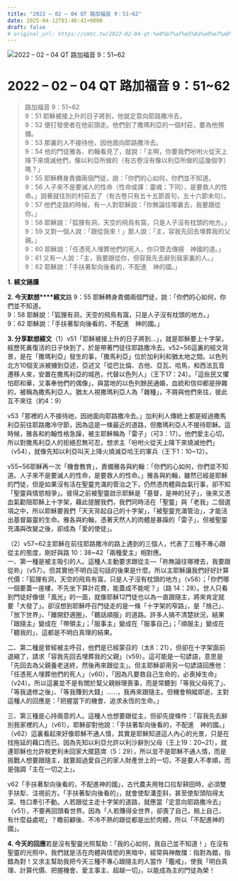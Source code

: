 ```yaml
---
title: "2022 – 02 – 04 QT 路加福音 9：51~62"
date: 2025-04-12T01:46:41+0800
draft: false
# original_url: https://cmtc.tw/2022-02-04-qt-%e8%b7%af%e5%8a%a0%e7%a6%8f%e9%9f%b3-9%ef%bc%9a5162
---
```


![2022 – 02 – 04 QT 路加福音 9：51~62](/images/qt.jpg   "2022 – 02 – 04 QT 路加福音 9：51~62")

# 2022 – 02 – 04 QT 路加福音 9：51~62

> 路加福音 9：51~62  
> 9：51 耶穌被接上升的日子將到，他就定意向耶路撒冷去，  
> 9：52 便打發使者在他前頭走。他們到了撒瑪利亞的一個村莊，要為他預備。  
> 9：53 那裏的人不接待他，因他面向耶路撒冷去。  
> 9：54 他的門徒雅各、約翰看見了，就說：「主啊，你要我們吩咐火從天上降下來燒滅他們，像以利亞所做的（有古卷沒有像以利亞所做的這幾個字）嗎？」  
> 9：55 耶穌轉身責備兩個門徒，說：「你們的心如何，你們並不知道。  
> 9：56 人子來不是要滅人的性命（性命或譯：靈魂；下同），是要救人的性命。」說著就往別的村莊去了（有古卷只有五十五節首句，五十六節末句）。  
> 9：57 他們走路的時候，有一人對耶穌說：「你無論往哪裏去，我要跟從你。」  
> 9：58 耶穌說：「狐狸有洞，天空的飛鳥有窩，只是人子沒有枕頭的地方。」  
> 9：59 又對一個人說：「跟從我來！」那人說：「主，容我先回去埋葬我的父親。」  
> 9：60 耶穌說：「任憑死人埋葬他們的死人，你只管去傳揚　神國的道。」  
> 9：61 又有一人說：「主，我要跟從你，但容我先去辭別我家裏的人。」  
> 9：62 耶穌說：「手扶著犁向後看的，不配進　神的國。」

**1.** **經文誦讀**

**2. 今天默想****經文**路 9：55 耶穌轉身責備兩個門徒，說：「你們的心如何，你們並不知道。  
9：58 耶穌說：「狐狸有洞，天空的飛鳥有窩，只是人子沒有枕頭的地方。」  
9：62 耶穌說：「手扶著犁向後看的，不配進　神的國。」

**3. 分享默想經文**（1）v51「耶穌被接上升的日子將到…」，就是耶穌要上十字架，經歷死裏復活的日子快到了，於是帶著門徒往耶路撒冷去。v52~56這裏的經文背景，是在「撒瑪利亞」發生的事，「撒馬利亞」位於加利利和猶太地之間。以色列北方10個支派被擄到亞述，亞述又「從巴比倫、古他、亞瓦、哈馬，和西法瓦音遷移人來，安置在撒馬利亞的城邑，代替以色列人」（王下17：24）。「這些民又懼怕耶和華，又事奉他們的偶像」，與當地的以色列餘民通婚，血統和信仰都是摻雜的，被稱為撒馬利亞人。猶太人視撒瑪利亞人為「雜種」，不屑與他們來往，彼此互不來往（約4：9）

v53「那裡的人不接待祂，因祂面向耶路撒冷去。」加利利人傳統上都是經過撒馬利亞前往耶路撒冷守節，因為這是一條最近的道路，但撒瑪利亞人不接待耶穌。這時候，雅各和約翰性格急躁，被主耶穌稱為「雷子」（可3：17）。他們愛主心切，所以對撒馬利亞人的拒絕忍無可忍，想求主「吩咐火從天上降下來燒滅他們」（v54），就像先知以利亞叫天上降火燒滅亞哈王的軍兵（王下1：10~12）。

v55~56耶穌再一次「機會教育」，責備雅各與約翰：「你們的心如何，你們並不知道。人子來不是要滅人的性命，是要救人的性命。」雅各與約翰，雖然已經是耶穌的門徒，但是如果沒有活在聖靈充滿的管治之下，仍然憑肉體與血氣行事，卻不知「聖靈與情慾相爭」。彼得之前被聖靈啟示耶穌是「基督，是神的兒子」，後來又憑血氣勸阻耶穌上十字架，藉此提醒我們，我們同時活在「聖靈」與「老我」二個選項之中，所以耶穌要我們「天天背起自己的十字架」，「被聖靈充滿管治」，才能活出基督屬靈的生命。雅各與約翰，憑著天然人的肉體是暴躁的「雷子」，但被聖靈充滿與改變之後，卻成為「愛的使徒」。

（2）v57~62主耶穌在前往耶路撒冷的路上遇到的三個人，代表了三種不專心跟從主的態度，剛好與路 10：38~42「兩種愛主」相對應。  
一、第一種是被主吸引的人。這種人主動要求跟從主—「祢無論往哪裡去，我要跟從祢」（v57）。但其實他不明白這句話的後果是什麼。所以主耶穌讓我們好好計算代價：「狐狸有洞，天空的飛鳥有窩，只是人子沒有枕頭的地方」（v58）；「你們哪一個要蓋一座樓，不先坐下算計花費，能蓋成不能呢？」（路 14：28）。世人只看到門徒好像很「風光」的一面，就像耶穌12門徒也以為一直跟隨主，將來肯定就要「大發了」。卻沒想到耶穌呼召門徒走的是一條「十字架的窄路」，是「捨己」、「放下世界」、「離開舒適圈」、「聽話順服」的道路。許多人搞不清楚狀況，結果「跟隨主」變成在「帶領主」；「服事主」變成在「服事自己」；「順服主」變成在「聽我的」，這都是不明白真理的結果。

二、第二種是曾經被主呼召，他們是已經蒙召的（太8：21），但卻在十字架面前退縮了，請求「容我先回去埋葬我的父親」（v59）。這可能是一句諺語，意思是「先回去為父親養老送終，然後再來跟從主」。但主耶穌卻用另一句諺語回應他：「任憑死人埋葬他們的死人」（v60），「因為凡要救自己生命的，必喪掉生命」（v24）。所以這裏並不是有關於幫父親辦理喪事，而是常聽到「等我父母死了」、「等我退修之後」、「等我賺到大錢」……，我再來跟隨主。但機會稍縱即逝，主對這種人的回應是：「把握當下的機會、追求永恆的生命。」

三、第三種是心持兩意的人。這種人也想要跟從主，但卻先提條件：「容我先去辭別我家裡的人」（v61）。耶穌卻對他說：「手扶著犁向後看的，不配進　神的國。」（v62）這裏看起來好像耶穌不通人情，其實是耶穌知道這人內心的光景，只是在找拖延的藉口而已。因為先知以利亞允許以利沙辭別父母（王上19：20~21），就連耶穌也允許稅吏利未回家大擺筵席（5：29），所以並不是耶穌不通人情，而是挑戰人想要跟隨主，就要超過愛自己的家人財產世上的一切，不是要人不孝順，而是強調「主在一切之上」。

v62「手扶著犁向後看的，不配進神的國」，古代農夫用牲口拉犁耕田時，必須雙手扶犁、注視前方。「手扶著犁向後看的」，就會使犁溝歪斜，甚至使犁頭陷得太深、牲口牽引不動。人若跟從主走十字架的道路，就應當「定意向耶路撒冷去」（v51），不要再回頭看世界。因為「人若賺得全世界，卻喪了自己，賠上自己，有什麼益處呢」？瞻前顧後、不冷不熱的跟從都是出於肉體，所以「不配進神的國」。

**4. 今天的回應**若是沒有聖靈光照幫助：「我的心如何，我自己並不知道！」在沒有聖靈的光照中，我們就是活在肉體與情慾的黑暗中，經常與神敵擋：指對為錯，指錯為對！又求主幫助我把今天三種不專心跟隨主的人當作「鑑戒」，使我「明白真理、計算代價、把握機會、愛主事主、超越一切」，以能成為主的門徒為榮！